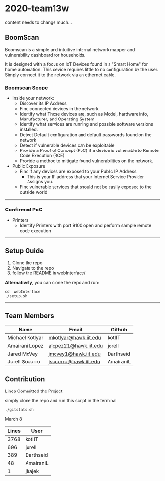 # 2020-team13w
content needs to change much...
## BoomScan

Boomscan is a simple and intuitive internal network mapper and vulnerability dashboard for households.

It is designed with a focus on IoT Devices found in a "Smart Home" for home automation. This device requires little to no configuration by the user. Simply connect it to the network via an ethernet cable.

### Boomscan Scope

* Inside your network:
  * Discover its IP Address
  * Find connected devices in the network
  * Identify what Those devices are, such as Model, hardware info, Manufacturer, and Operating System
  * Identify what services are running and possible software versions installed.
  * Detect Default configuration and default passwords found on the network
  * Detect if vulnerable devices can be exploitable
  * Provide a Proof of Concept (PoC) if a device is vulnerable to Remote Code Execution (RCE)
  * Provide a method to mitigate found vulnerabilities on the network.
* Public Exposure
  * Find if any devices are exposed to your Public IP Address
    * This is your IP address that your Internet Service Provider Assigns you.
  * Find vulnerable services that should not be easily exposed to the outside world
  
----

### Confirmed PoC

* Printers
  * Identify Printers with port 9100 open and perform sample remote code execution



---
## Setup Guide

  1. Clone the repo
  2. Navigate to the repo
  3. follow the README in webInterface/

  **Alternatively**, you can clone the repo and run:
  
    cd  webInterface
    ./setup.sh



----

## Team Members

|Name|Email|Github|
|-----|-----|-----|
|Michael Kotlyar |mkotlyar@hawk.iit.edu |kotIIT|
|Amairani Lopez |alopez21@hawk.iit.edu |jorell|
|Jared McVey | jmcvey1@hawk.iit.edu  |Darthseid|
|Jorell Socorro | jsocorro@hawk.iit.edu |AmairaniL|

## Contribution

Lines Committed the Project

simply clone the repo and run this script in the terminal

    ./gitstats.sh

March 8

|Lines| User|
|---|---|
|3768 | kotIIT|
|696 |jorell|
|389 |Darthseid|
| 48 |AmairaniL|
|1 |jhajek|
